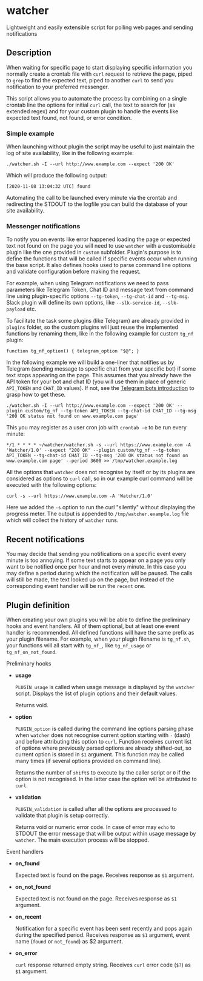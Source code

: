 # watcher
Lightweight and easily extensible script for polling web pages and sending notifications

## Description

When waiting for specific page to start displaying specific information you normally create a crontab file with `curl` request to retrieve the page, piped to `grep` to find the expected text, piped to another `curl` to send you notification to your preferred messenger.

This script allows you to automate the process by combining on a single crontab line the options for initial `curl` call, the text to search for (as extended regex) and for your custom plugin to handle the events like expected text found, not found, or error condition.

### Simple example

When launching without plugin the script may be useful to just maintain the log of site availability, like in the following example:

```
./watcher.sh -I --url http://www.example.com --expect '200 OK'
```

Which will produce the following output:

```
[2020-11-08 13:04:32 UTC] found
```

Automating the call to be launched every minute via the crontab and redirecting the STDOUT to the logfile you can build the database of your site availability.

### Messenger notifications

To notify you on events like error happened loading the page or expected text not found on the page you will need to use `watcher` with a customisable plugin like the one provided in `custom` subfolder. Plugin's purpose is to define the functions that will be called if specific events occur when running the base script. It also defines hooks used to parse command line options and validate configuration before making the request.

For example, when using Telegram notifications we need to pass parameters like Telegram Token, Chat ID and message text from command line using plugin-specific options `--tg-token`, `--tg-chat-id` and `--tg-msg`. Slack plugin will define its own options, like `--slk-service-id`, `--slk-payload` etc.

To facilitate the task some plugins (like Telegram) are already provided in `plugins` folder, so the custom plugins will just reuse the implemented functions by renaming them, like in the following example for custom `tg_nf` plugin:

```
function tg_nf_option() { telegram_option "$@"; }
```

In the following example we will build a one-liner that notifies us by Telegram (sending message to specific chat from your specific bot) if some text stops appearing on the page. This assumes that you already have the API token for your bot and chat ID (you will use them in place of generic `API_TOKEN` and `CHAT_ID` values). If not, see the [Telegram bots introduction](https://core.telegram.org/bots) to grasp how to get these.

```
./watcher.sh -I --url http://www.example.com --expect '200 OK' --plugin custom/tg_nf --tg-token API_TOKEN --tg-chat-id CHAT_ID --tg-msg '200 OK status not found on www.example.com page'
```

This you may register as a user cron job with `crontab -e` to be run every minute:

```
*/1 * * * * ~/watcher/watcher.sh -s --url https://www.example.com -A 'Watcher/1.0' --expect "200 OK" --plugin custom/tg_nf --tg-token API_TOKEN --tg-chat-id CHAT_ID --tg-msg '200 OK status not found on www.example.com page' --period 3600 >> /tmp/watcher.example.log
```

All the options that `watcher` does not recognise by itself or by its plugins are considered as options to `curl` call, so in our example curl command will be executed with the following options:

```
curl -s --url https://www.example.com -A 'Watcher/1.0'
```

Here we added the `-s` option to run the curl "silently" without displaying the progress meter. The output is appended to `/tmp/watcher.example.log` file which will collect the history of `watcher` runs.

## Recent notifications

You may decide that sending you notifications on a specific event every minute is too annoying. If some text starts to appear on a page you only want to be notified once per hour and not every minute. In this case you may define a period during which the notification will be paused. The calls will still be made, the text looked up on the page, but instead of the corresponding event handler will be run the `recent` one.

## Plugin definition

When creating your own plugins you will be able to define the preliminary hooks and event handlers. All of them optional, but at least one event handler is recommended. All defined functions will have the same prefix as your plugin filename. For example, when your plugin filename is `tg_nf.sh`, your functions will all start with `tg_nf_`, like `tg_nf_usage` or `tg_nf_on_not_found`.

Preliminary hooks

- **usage**

  `PLUGIN_usage` is called when usage message is displayed by the `watcher` script. Displays the list of plugin options and their default values.

  Returns void.

- **option**

  `PLUGIN_option` is called during the command line options parsing phase when `watcher` does not recognise current option starting with `-` (dash) and before attributing this option to `curl`. Function receives current list of options where previously parsed options are already shifted-out, so current option is stored in `$1` argument. This function may be called many times (if several options provided on command line).

  Returns the number of `shift`s to execute by the caller script or `0` if the option is not recognised. In the latter case the option will be attributed to `curl`.

- **validation**

  `PLUGIN_validation` is called after all the options are processed to validate that plugin is setup correctly.

  Returns void or numeric error code. In case of error may `echo` to STDOUT the error message that will be output within usage message by `watcher`. The main execution process will be stopped.

Event handlers

- **on_found**

  Expected text is found on the page. Receives response as `$1` argument.

- **on_not_found**

  Expected text is not found on the page. Receives response as `$1` argument.

- **on_recent**

  Notification for a specific event has been sent recently and pops again during the specified period. Receives response as `$1` argument, event name (`found` or `not_found`) as $2 argument.

- **on_error**

  `curl` response returned empty string. Receives `curl` error code (`$?`) as `$1` argument.

